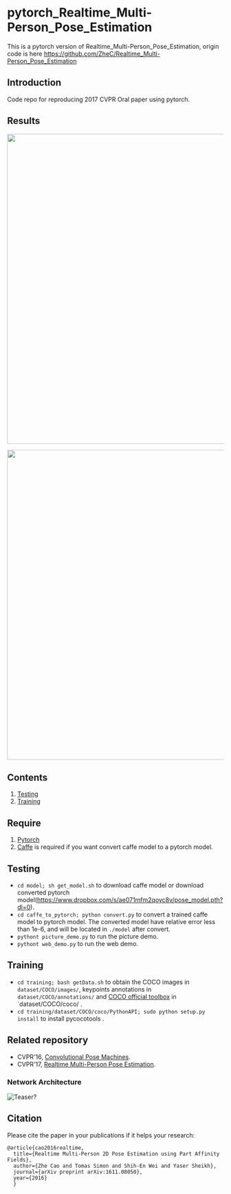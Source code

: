 # pytorch_Realtime_Multi-Person_Pose_Estimation
This is a pytorch version of Realtime_Multi-Person_Pose_Estimation, origin code is here https://github.com/ZheC/Realtime_Multi-Person_Pose_Estimation 

## Introduction
Code repo for reproducing 2017 CVPR Oral paper using pytorch.  

## Results

<p align="left">
<img src="https://github.com/tensorboy/pytorch_Realtime_Multi-Person_Pose_Estimation/blob/master/readme/result1.gif", width="720">
</p>

<p align="left">
<img src="https://github.com/tensorboy/pytorch_Realtime_Multi-Person_Pose_Estimation/blob/master/readme/result2.gif", width="720">
</p>

## Contents
1. [Testing](#testing)
2. [Training](#training)

## Require
1. [Pytorch](http://pytorch.org/)
2. [Caffe](http://caffe.berkeleyvision.org/) is required if you want convert caffe model to a pytorch model.

## Testing
- `cd model; sh get_model.sh` to download caffe model or download converted pytorch model(https://www.dropbox.com/s/ae071mfm2qoyc8v/pose_model.pth?dl=0).
- `cd caffe_to_pytorch; python convert.py` to convert a trained caffe model to pytorch model. The converted model have relative error less than 1e-6, and will be located in `./model` after convert.
- `pythont picture_demo.py` to run the picture demo.
- `pythont web_demo.py` to run the web demo.

## Training
- `cd training; bash getData.sh` to obtain the COCO images in `dataset/COCO/images/`, keypoints annotations in `dataset/COCO/annotations/` and [COCO official toolbox](https://github.com/pdollar/coco) in `dataset/COCO/coco/ . 
- `cd training/dataset/COCO/coco/PythonAPI; sudo python setup.py install` to install pycocotools . 


## Related repository
- CVPR'16, [Convolutional Pose Machines](https://github.com/shihenw/convolutional-pose-machines-release).
- CVPR'17, [Realtime Multi-Person Pose Estimation](https://github.com/ZheC/Realtime_Multi-Person_Pose_Estimation).

### Network Architecture
![Teaser?](https://github.com/tensorboy/pytorch_Realtime_Multi-Person_Pose_Estimation/blob/master/readme/pose.png)

## Citation
Please cite the paper in your publications if it helps your research:    
	  
    @article{cao2016realtime,
	  title={Realtime Multi-Person 2D Pose Estimation using Part Affinity Fields},
	  author={Zhe Cao and Tomas Simon and Shih-En Wei and Yaser Sheikh},
	  journal={arXiv preprint arXiv:1611.08050},
	  year={2016}
	  }
	  
